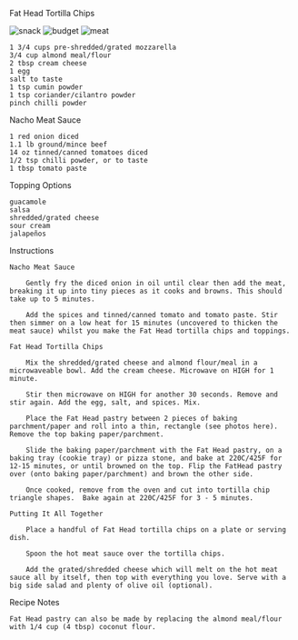 Fat Head Tortilla Chips

![snack](https://img.shields.io/badge/snack-lightsalmon.svg) ![budget](https://img.shields.io/badge/budget-blue.svg) ![meat](https://img.shields.io/badge/meat-red.svg)

    1 3/4 cups pre-shredded/grated mozzarella
    3/4 cup almond meal/flour
    2 tbsp cream cheese
    1 egg
    salt to taste
    1 tsp cumin powder
    1 tsp coriander/cilantro powder
    pinch chilli powder

Nacho Meat Sauce

    1 red onion diced
    1.1 lb ground/mince beef
    14 oz tinned/canned tomatoes diced
    1/2 tsp chilli powder, or to taste
    1 tbsp tomato paste

Topping Options

    guacamole
    salsa
    shredded/grated cheese
    sour cream
    jalapeños

Instructions

    Nacho Meat Sauce

        Gently fry the diced onion in oil until clear then add the meat, breaking it up into tiny pieces as it cooks and browns. This should take up to 5 minutes.

        Add the spices and tinned/canned tomato and tomato paste. Stir then simmer on a low heat for 15 minutes (uncovered to thicken the meat sauce) whilst you make the Fat Head tortilla chips and toppings.

    Fat Head Tortilla Chips

        Mix the shredded/grated cheese and almond flour/meal in a microwaveable bowl. Add the cream cheese. Microwave on HIGH for 1 minute.

        Stir then microwave on HIGH for another 30 seconds. Remove and stir again. Add the egg, salt, and spices. Mix.

        Place the Fat Head pastry between 2 pieces of baking parchment/paper and roll into a thin, rectangle (see photos here). Remove the top baking paper/parchment. 

        Slide the baking paper/parchment with the Fat Head pastry, on a baking tray (cookie tray) or pizza stone, and bake at 220C/425F for 12-15 minutes, or until browned on the top. Flip the FatHead pastry over (onto baking paper/parchment) and brown the other side.

        Once cooked, remove from the oven and cut into tortilla chip triangle shapes.  Bake again at 220C/425F for 3 - 5 minutes.

    Putting It All Together

        Place a handful of Fat Head tortilla chips on a plate or serving dish.

        Spoon the hot meat sauce over the tortilla chips.

        Add the grated/shredded cheese which will melt on the hot meat sauce all by itself, then top with everything you love. Serve with a big side salad and plenty of olive oil (optional).

Recipe Notes

    Fat Head pastry can also be made by replacing the almond meal/flour with 1/4 cup (4 tbsp) coconut flour.